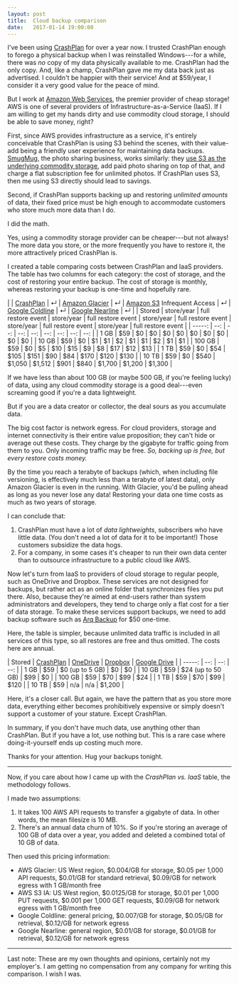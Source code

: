 ```yaml
---
layout: post
title:  Cloud backup comparison
date:   2017-01-14 19:00:00
---
```

I've been using [CrashPlan](http://www.crashplan.com) for over a year now.
I trusted CrashPlan enough to forego a physical backup when I was reinstalled Windows---for a while, there was _no_ copy of my data physically available to me.
CrashPlan had the only copy.
And, like a champ, CrashPlan gave me my data back just as advertised.
I couldn't be happier with their service!
And at $59/year, I consider it a very good value for the peace of mind.

But I work at [Amazon Web Services](http://aws.amazon.com), the premier provider of cheap storage!
AWS is one of several providers of Infrastructure-as-a-Service (IaaS).
If I am willing to get my hands dirty and use commodity cloud storage, I should be able to save money, right?

First, since AWS provides infrastructure as a service, it's entirely conceivable that CrashPlan is using S3 behind the scenes, with their value-add being a friendly user experience for maintaining data backups.
[SmugMug](http://www.smugmug.com), the photo sharing business, works similarly: they [use S3 as the underlying commodity storage](https://aws.amazon.com/blogs/aws/amazon_s3_and_s/), add paid photo sharing on top of that, and charge a flat subscription fee for unlimited photos.
If CrashPlan uses S3, then me using S3 directly should lead to savings.

Second, if CrashPlan supports backing up and restoring _unlimited amounts_ of data, their fixed price must be high enough to accommodate customers who store much more data than I do.

I did the math.

Yes, using a commodity storage provider can be cheaper---but not always!
The more data you store, or the more frequently you have to restore it, the more attractively priced CrashPlan is.

I created a table comparing costs between CrashPlan and IaaS providers.
The table has two columns for each category: the cost of storage, and the cost of restoring your entire backup.
The cost of storage is monthly, whereas restoring your backup is one-time and hopefully rare.

|        | [CrashPlan](http://www.crashplan.com) | ↵ | [Amazon Glacier](https://aws.amazon.com/glacier/) | ↵ | [Amazon S3](https://aws.amazon.com/s3/) Infrequent Access | ↵ | [Google Coldline](https://cloud.google.com/storage/archival/) | ↵ | [Google Nearline](https://cloud.google.com/storage-nearline/) | ↵                  |
| Stored | store/year | full restore event | store/year     | full restore event | store/year                  | full restore event | store/year     | full restore event | store/year       | full restore event |
| -----: | --: | --: | --: | --: | --: | --: | --: | --: |
| 1 GB   | $59 | $0 | $0 | $0 | $0 | $0 | $0 | $0 | $0 | $0 |
| 10 GB  | $59 | $0 | $1 | $1 | $2 | $1 | $1 | $2 | $1 | $1 |
| 100 GB | $59 | $0 | $5 | $10 | $15 | $9 | $8 | $17 | $12 | $13 |
| 1 TB | $59 | $0 | $54 | $105 | $151 | $90 | $84 | $170 | $120 | $130 |
| 10 TB | $59 | $0 | $540 | $1,050 | $1,512 | $901 | $840 | $1,700 | $1,200 | $1,300 |

If we have less than about 100 GB (or maybe 500 GB, if you're feeling lucky) of data, using any cloud commodity storage is a good deal---even screaming good if you're a data lightweight.

But if you are a data creator or collector, the deal sours as you accumulate data.

The big cost factor is network egress.
For cloud providers, storage and internet connectivity is their entire value proposition; they can't hide or average out these costs.
They charge by the gigabyte for traffic going from them to you.
Only incoming traffic may be free.
*So, backing up is free, but every restore costs money.*

By the time you reach a terabyte of backups (which, when including file versioning, is effectively much less than a terabyte of latest data), only Amazon Glacier is even in the running.
With Glacier, you'd be pulling ahead as long as you never lose any data!
Restoring your data one time costs as much as two years of storage.

I can conclude that:

1. CrashPlan must have a lot of _data lightweights_, subscribers who have little data.  (You don't need a lot of data for it to be important!)  Those customers subsidize the data hogs.
2. For a company, in some cases it's cheaper to run their own data center than to outsource infrastructure to a public cloud like AWS.

Now let's turn from IaaS to providers of cloud storage to regular people, such as OneDrive and Dropbox.
These services are not designed for backups, but rather act as an online folder that synchronizes files you put there.
Also, because they're aimed at end-users rather than system administrators and developers, they tend to charge only a flat cost for a tier of data storage.
To make these services support backups, we need to add backup software such as [Arq Backup](http://www.arqbackup.com) for $50 one-time.

Here, the table is simpler, because unlimited data traffic is included in all services of this type, so all restores are free and thus omitted.
The costs here are annual.

| Stored | [CrashPlan](http://www.crashplan.com) | [OneDrive](http://www.onedrive.com) | [Dropbox](http://www.dropbox.com) | [Google Drive](http://google.com/drive) |
| -----: | --: | --: | --: |
| 1 GB | $59 | $0 (up to 5 GB) | $0 | $0 |
| 10 GB | $59 | $24 (up to 50 GB) | $99 | $0 |
| 100 GB | $59 | $70 | $99 | $24 |
| 1 TB | $59 | $70 | $99 | $120 |
| 10 TB | $59 | n/a | n/a | $1,200 |

Here, it's a closer call.
But again, we have the pattern that as you store more data, everything either becomes prohibitively expensive or simply doesn't support a customer of your stature.
Except CrashPlan.

In summary, if you don't have much data, use anything other than CrashPlan.
But if you have a lot, use nothing but.
This is a rare case where doing-it-yourself ends up costing much more.

Thanks for your attention.
Hug your backups tonight.

------

Now, if you care about how I came up with the _CrashPlan vs. IaaS_ table, the methodology follows.

I made two assumptions:

1. It takes 100 AWS API requests to transfer a gigabyte of data.  In other words, the mean filesize is 10 MB.
2. There's an annual data churn of 10%.  So if you're storing an average of 100 GB of data over a year, you added and deleted a combined total of 10 GB of data.

Then used this pricing information:

* AWS Glacier: US West region, $0.004/GB for storage, $0.05 per 1,000 API requests, $0.01/GB for standard retrieval, $0.09/GB for network egress with 1 GB/month free
* AWS S3 IA: US West region, $0.0125/GB for storage, $0.01 per 1,000 PUT requests, $0.001 per 1,000 GET requests, $0.09/GB for network egress with 1 GB/month free
* Google Coldline: general pricing, $0.007/GB for storage, $0.05/GB for retrieval, $0.12/GB for network egress
* Google Nearline: general region, $0.01/GB for storage, $0.01/GB for retrieval, $0.12/GB for network egress

------

Last note: These are my own thoughts and opinions, certainly not my employer's.
I am getting no compensation from any company for writing this comparison.
I wish I was.
